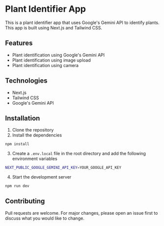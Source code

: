 # Plant Identifier App

This is a plant identifier app that uses Google's Gemini API to identify plants. This app is built using Next.js and Tailwind CSS.

## Features

- Plant identification using Google's Gemini API
- Plant identification using image upload
- Plant identification using camera

## Technologies

- Next.js
- Tailwind CSS
- Google's Gemini API

## Installation

1. Clone the repository
2. Install the dependencies

```bash
npm install
```

3. Create a `.env.local` file in the root directory and add the following environment variables

```bash
NEXT_PUBLIC_GOOGLE_GEMINI_API_KEY=YOUR_GOOGLE_API_KEY
```

4. Start the development server

```bash
npm run dev
```

## Contributing

Pull requests are welcome. For major changes, please open an issue first to discuss what you would like to change.
